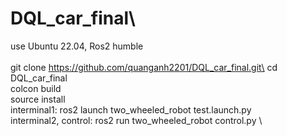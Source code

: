 # DQL_car_final\
use Ubuntu 22.04, Ros2 humble\
\
git clone https://github.com/quanganh2201/DQL_car_final.git\
cd DQL_car_final\
colcon build\
source install\
interminal1:  ros2 launch two_wheeled_robot test.launch.py \
interminal2, control: ros2 run two_wheeled_robot control.py \
